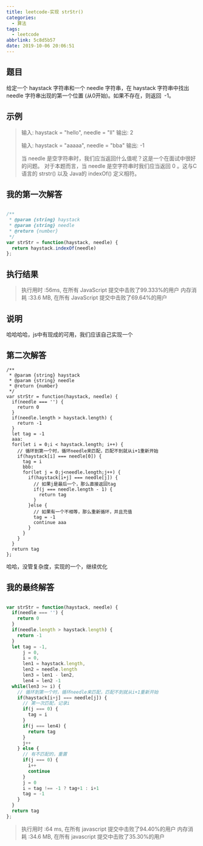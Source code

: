 ```yaml
---
title: leetcode-实现 strStr()
categories:
  - 算法
tags:
  - leetcode
abbrlink: 5c8d5b57
date: 2019-10-06 20:06:51
---
```


## 题目

给定一个 haystack 字符串和一个 needle 字符串，在 haystack 字符串中找出 needle 字符串出现的第一个位置 (从0开始)。如果不存在，则返回  -1。

## 示例

> 输入: haystack = "hello", needle = "ll"
> 输出: 2
> 
> 输入: haystack = "aaaaa", needle = "bba"
> 输出: -1
> 
> 当 needle 是空字符串时，我们应当返回什么值呢？这是一个在面试中很好的问题。
> 对于本题而言，当 needle 是空字符串时我们应当返回 0 。这与C语言的 strstr() 以及 Java的 indexOf() 定义相符。


## 我的第一次解答

```javascript

/**
 * @param {string} haystack
 * @param {string} needle
 * @return {number}
 */
var strStr = function(haystack, needle) {
  return haystack.indexOf(needle)
};

```

##  执行结果

> 执行用时 :56ms, 在所有 JavaScript 提交中击败了99.333%的用户
> 内存消耗 :33.6 MB, 在所有 JavaScript 提交中击败了69.64%的用户

## 说明
哈哈哈哈，js中有现成的可用，我们应该自己实现一个

## 第二次解答

```
/**
 * @param {string} haystack
 * @param {string} needle
 * @return {number}
 */
var strStr = function(haystack, needle) {
  if(needle === '') {
    return 0
  }
  if(needle.length > haystack.length) {
    return -1
  }
  let tag = -1
  aaa:
  for(let i = 0;i < haystack.length; i++) {
    // 循环到第一个时，循环needle来匹配，匹配不到就从i+1重新开始
    if(haystack[i] === needle[0]) {
      tag = i
      bbb:
      for(let j = 0;j<needle.length;j++) {
        if(haystack[i+j] === needle[j]) {
          // 如果j是最后一个，那么直接返回tag
          if(j === needle.length - 1) {
            return tag
          }
        }else {
          // 如果有一个不相等，那么重新循环，并且充值
          tag = -1
          continue aaa
        }
      }
    }
  }
  return tag
};
```

哈哈，没管复杂度，实现的一个，继续优化

## 我的最终解答

```javascript

var strStr = function(haystack, needle) {
  if(needle === '') {
    return 0
  }
  if(needle.length > haystack.length) {
    return -1
  }
  let tag = -1,
      j = 0,
      i = 0,
      len1 = haystack.length,
      len2 = needle.length
      len3 = len1 - len2,
      len4 = len2 -1
  while(len3 >= i) {
    // 循环到第一个时，循环needle来匹配，匹配不到就从i+1重新开始
    if(haystack[i+j] === needle[j]) {
      // 第一次匹配，记录i
      if(j === 0) {
        tag = i
      }
      if(j === len4) {
        return tag
      }
      j++
    } else {
      // 有不匹配的，重置
      if(j === 0) {
        i++
        continue
      }
      j = 0
      i = tag !== -1 ? tag+1 : i+1
      tag = -1
    }
  }
  return tag
};

```

> 执行用时 :64 ms, 在所有 javascript 提交中击败了94.40%的用户
> 内存消耗 :34.6 MB, 在所有 javascript 提交中击败了35.30%的用户

